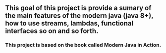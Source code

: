 ## This goal of this project is provide a sumary of the main features of the modern java (java 8+), how to use streams, lambdas, functional interfaces so on and so forth.
### This project is based on the book called Modern Java in Action.
